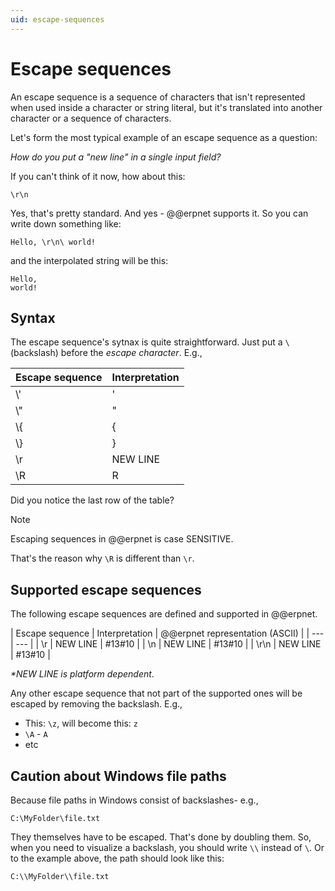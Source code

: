 ```yaml
---
uid: escape-sequences
---
```



# Escape sequences

An escape sequence is a sequence of characters that isn't represented when used inside a character or string literal, but it's translated into another character or a sequence of characters.

Let's form the most typical example of an escape sequence as a question:

_How do you put a "new line" in a single input field?_

If you can't think of it now, how about this:

`\r\n`

Yes, that's pretty standard. And yes - @@erpnet supports it. So you can write down something like:

`Hello, \r\n\ world!`

and the interpolated string will be this:

```
Hello,
world!
```

## Syntax

The escape sequence's sytnax is quite straightforward. Just put a `\` (backslash) before the *escape character*. E.g.,

| Escape sequence | Interpretation |
| --- | --- |
| \\' | ' |
| \\" | " |
| \\{ | { |
| \\} | } |
| \\r | NEW LINE |
| \\R | R |

Did you notice the last row of the table? 

> [!NOTE]
> 
> Escaping sequences in @@erpnet is case SENSITIVE.

That's the reason why `\R` is different than `\r`.

## Supported escape sequences

The following escape sequences are defined and supported in @@erpnet.

| Escape sequence | Interpretation | @@erpnet representation (ASCII) |
| --- | --- |
| \\r | NEW LINE | #13#10 |
| \\n | NEW LINE | #13#10 |
| \\r\\n | NEW LINE | #13#10 |


_*NEW LINE is platform dependent_.

Any other escape sequence that not part of the supported ones will be escaped by removing the backslash. E.g., 

* This: `\z`, will become this: `z`
* `\A` - `A`
* etc

## Caution about Windows file paths

Because file paths in Windows consist of backslashes- e.g.,

```
C:\MyFolder\file.txt
```

They themselves have to be escaped. That's done by doubling them. So, when you need to visualize a backslash, you should write `\\` instead of `\`. Or to the example above, the path should look like this:

```
C:\\MyFolder\\file.txt
```
